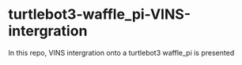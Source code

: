 # turtlebot3-waffle_pi-VINS-intergration
In this repo, VINS intergration onto a turtlebot3 waffle_pi is presented
